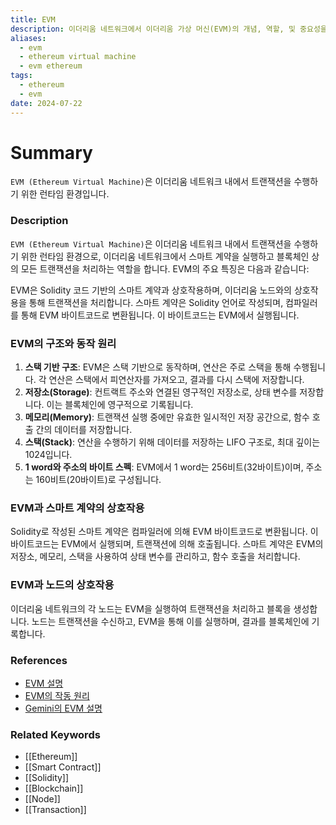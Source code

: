```yaml
---
title: EVM
description: 이더리움 네트워크에서 이더리움 가상 머신(EVM)의 개념, 역할, 및 중요성을 다룹니다.
aliases:
  - evm
  - ethereum virtual machine
  - evm ethereum
tags:
  - ethereum
  - evm
date: 2024-07-22
---
```


# Summary

`EVM (Ethereum Virtual Machine)`은 이더리움 네트워크 내에서 트랜잭션을 수행하기 위한 런타임 환경입니다.

### Description

`EVM (Ethereum Virtual Machine)`은 이더리움 네트워크 내에서 트랜잭션을 수행하기 위한 런타임 환경으로, 이더리움 네트워크에서 스마트 계약을 실행하고 블록체인 상의 모든 트랜잭션을 처리하는 역할을 합니다. EVM의 주요 특징은 다음과 같습니다:

EVM은 Solidity 코드 기반의 스마트 계약과 상호작용하며, 이더리움 노드와의 상호작용을 통해 트랜잭션을 처리합니다. 스마트 계약은 Solidity 언어로 작성되며, 컴파일러를 통해 EVM 바이트코드로 변환됩니다. 이 바이트코드는 EVM에서 실행됩니다.

### EVM의 구조와 동작 원리

1. **스택 기반 구조**: EVM은 스택 기반으로 동작하며, 연산은 주로 스택을 통해 수행됩니다. 각 연산은 스택에서 피연산자를 가져오고, 결과를 다시 스택에 저장합니다.
2. **저장소(Storage)**: 컨트랙트 주소와 연결된 영구적인 저장소로, 상태 변수를 저장합니다. 이는 블록체인에 영구적으로 기록됩니다.
3. **메모리(Memory)**: 트랜잭션 실행 중에만 유효한 일시적인 저장 공간으로, 함수 호출 간의 데이터를 저장합니다.
4. **스택(Stack)**: 연산을 수행하기 위해 데이터를 저장하는 LIFO 구조로, 최대 깊이는 1024입니다.
5. **1 word와 주소의 바이트 스펙**: EVM에서 1 word는 256비트(32바이트)이며, 주소는 160비트(20바이트)로 구성됩니다.

### EVM과 스마트 계약의 상호작용

Solidity로 작성된 스마트 계약은 컴파일러에 의해 EVM 바이트코드로 변환됩니다. 이 바이트코드는 EVM에서 실행되며, 트랜잭션에 의해 호출됩니다. 스마트 계약은 EVM의 저장소, 메모리, 스택을 사용하여 상태 변수를 관리하고, 함수 호출을 처리합니다.

### EVM과 노드의 상호작용

이더리움 네트워크의 각 노드는 EVM을 실행하여 트랜잭션을 처리하고 블록을 생성합니다. 노드는 트랜잭션을 수신하고, EVM을 통해 이를 실행하며, 결과를 블록체인에 기록합니다.

### References

- [EVM 설명](https://en.wikipedia.org/wiki/Ethereum#Virtual_machine)
- [EVM의 작동 원리](https://ethereum.org/en/developers/docs/evm/)
- [Gemini의 EVM 설명](https://www.gemini.com/cryptopedia/search?query=evm)

### Related Keywords

- [[Ethereum]]
- [[Smart Contract]]
- [[Solidity]]
- [[Blockchain]]
- [[Node]]
- [[Transaction]]
